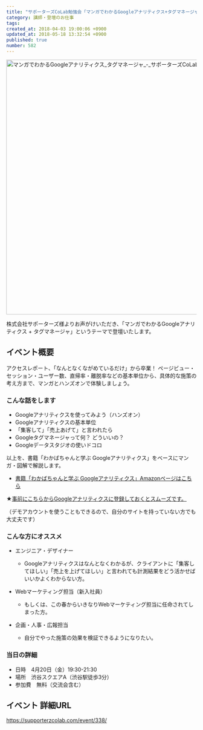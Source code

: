 ```yaml
---
title: "サポーターズCoLab勉強会「マンガでわかるGoogleアナリティクス+タグマネージャ」登壇"
category: 講師・登壇のお仕事
tags: 
created_at: 2018-04-03 19:00:06 +0900
updated_at: 2018-05-18 13:32:54 +0900
published: true
number: 582
---
```


<img width="673" alt="マンガでわかるGoogleアナリティクス_タグマネージャ_-_サポーターズCoLab.png (834.8 kB)" src="https://img.esa.io/uploads/production/attachments/3412/2018/04/03/7092/3e8daf44-b65f-4666-99b3-3169e9f32edf.png">

株式会社サポーターズ様よりお声がけいただき、「マンガでわかるGoogleアナリティクス + タグマネージャ」というテーマで登壇いたします。

## イベント概要
アクセスレポート、「なんとなくながめているだけ」から卒業！
ページビュー・セッション・ユーザー数、直帰率・離脱率などの基本単位から、具体的な施策の考え方まで、マンガとハンズオンで体験しましょう。

### こんな話をします
- Googleアナリティクスを使ってみよう（ハンズオン）
- Googleアナリティクスの基本単位
- 「集客して」「売上あげて」と言われたら
- Googleタグマネージャって何？ どういいの？
- Googleデータスタジオの使いドコロ

以上を、書籍「わかばちゃんと学ぶ Googleアナリティクス」をベースにマンガ・図解で解説します。

- [書籍「わかばちゃんと学ぶ Googleアナリティクス」Amazonページはこちら](https://www.amazon.co.jp/dp/4863542321/)

★[事前にこちらからGoogleアナリティクスに登録しておくとスムーズです。](https://www.google.com/intl/ja/analytics/)

（デモアカウントを使うこともできるので、自分のサイトを持っていない方でも大丈夫です）

### こんな方にオススメ
- エンジニア・デザイナー
    - Googleアナリティクスはなんとなくわかるが、クライアントに「集客してほしい」「売上を上げてほしい」と言われても計測結果をどう活かせばいいかよくわからない方。

- Webマーケティング担当（新入社員）
    - もしくは、この春からいきなりWebマーケティング担当に任命されてしまった方。

- 企画・人事・広報担当
    - 自分でやった施策の効果を検証できるようになりたい。

### 当日の詳細
- 日時　4月20日（金）19:30-21:30
- 場所　渋谷スクエアA（渋谷駅徒歩3分）
- 参加費　無料（交流会含む）

## イベント 詳細URL
https://supporterzcolab.com/event/338/
